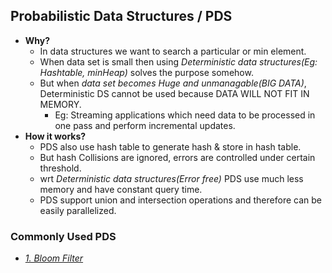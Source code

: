 ## Probabilistic Data Structures / PDS
- **Why?** 
  - In data structures we want to search a particular or min element. 
  - When data set is small then using _Deterministic data structures(Eg: Hashtable, minHeap)_ solves the purpose somehow.
  - But when _data set becomes Huge and unmanagable(BIG DATA)_, Deterministic DS cannot be used because DATA WILL NOT FIT IN MEMORY.
    - Eg: Streaming applications which need data to be processed in one pass and perform incremental updates.
- **How it works?** 
  - PDS also use hash table to generate hash & store in hash table. 
  - But hash Collisions are ignored, errors are controlled under certain threshold. 
  - wrt _Deterministic data structures(Error free)_ PDS use much less memory and have constant query time. 
  - PDS support union and intersection operations and therefore can be easily parallelized.

### Commonly Used PDS
  - _[1. Bloom Filter](Bloom_Filter)_
